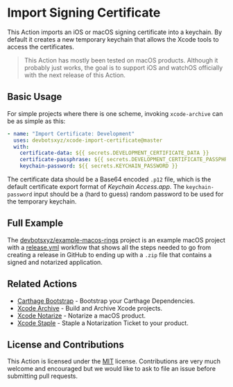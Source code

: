 # Import Signing Certificate

This Action imports an iOS or macOS signing certificate into a keychain. By default it creates a new temporary keychain that allows the Xcode tools to access the certificates.

> This Action has mostly been tested on macOS products. Although it probably just works, the goal is to support iOS and watchOS officially with the next release of this Action.

## Basic Usage

For simple projects where there is one scheme, invoking `xcode-archive` can be as simple as this:

```yaml
- name: "Import Certificate: Development"
  uses: devbotsxyz/xcode-import-certificate@master
  with:
    certificate-data: ${{ secrets.DEVELOPMENT_CERTIFICATE_DATA }}
    certificate-passphrase: ${{ secrets.DEVELOPMENT_CERTIFICATE_PASSPHRASE }}
    keychain-password: ${{ secrets.KEYCHAIN_PASSWORD }}
```

The certificate data should be a Base64 encoded `.p12` file, which is the default certificate export format of _Keychain Access.app_. The `keychain-password` input should be a (hard to guess) random password to be used for the temporary keychain.

## Full Example

The [devbotsxyz/example-macos-rings](https://github.com/devbotsxyz/example-macos-rings) project is an example macOS project with a [release.yml](https://github.com/devbotsxyz/example-macos-rings/.github/workflows/release.yml) workflow that shows all the steps needed to go from creating a release in GitHub to ending up with a `.zip` file that contains a signed and notarized application.

## Related Actions

 * [Carthage Bootstrap](https://github.com/marketplace/actions/xcode-staple) - Bootstrap your Carthage Dependencies.
 * [Xcode Archive](https://github.com/marketplace/actions/xcode-archive) - Build and Archive Xcode projects.
 * [Xcode Notarize](https://github.com/marketplace/actions/xcode-notarize) - Notarize a macOS product.
 * [Xcode Staple](https://github.com/marketplace/actions/xcode-staple) - Staple a Notarization Ticket to your product.

## License and Contributions

This Action is licensed under the [MIT](LICENSE) license. Contributions are very much welcome and encouraged but we would like to ask to file an issue before submitting pull requests. 
